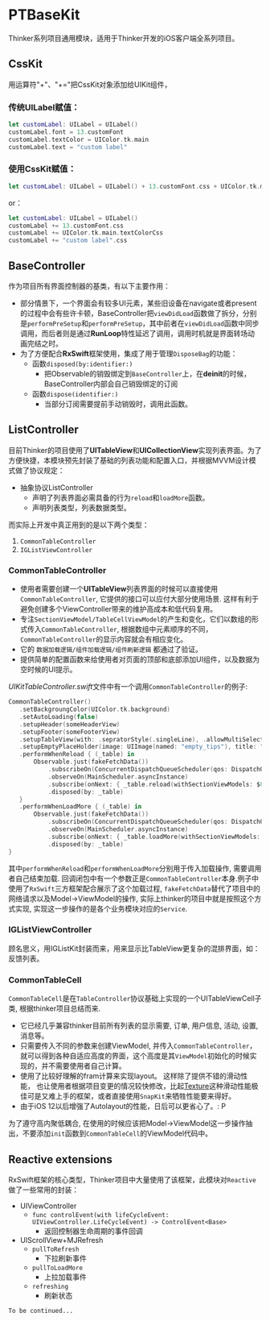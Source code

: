 # PTBaseKit

Thinker系列项目通用模块，适用于Thinker开发的iOS客户端全系列项目。

## CssKit

用运算符"+"、"+="把CssKit对象添加给UIKit组件，

### 传统UILabel赋值：

 ```swift
 let customLabel: UILabel = UILabel()
 customLabel.font = 13.customFont
 customLabel.textColor = UIColor.tk.main
 customLabel.text = "custom label"
 ```

### 使用CssKit赋值：

 ```swift
 let customLabel: UILabel = UILabel() + 13.customFont.css + UIColor.tk.main.textColorCss + "custom label".css
 ```

or：

```swift
let customLabel: UILabel = UILabel()
customLabel += 13.customFont.css
customLabel += UIColor.tk.main.textColorCss
customLabel += "custom label".css
```



## BaseController

作为项目所有界面控制器的基类，有以下主要作用：

- 部分情景下，一个界面会有较多UI元素，某些旧设备在navigate或者present的过程中会有些许卡顿，BaseController把`viewDidLoad`函数做了拆分，分别是`performPreSetup`和`performPreSetup`，其中前者在`viewDidLoad`函数中同步调用，而后者则是通过**RunLoop**特性延迟了调用，调用时机就是界面转场动画完结之时。
- 为了方便配合**RxSwift**框架使用，集成了用于管理`DisposeBag`的功能：
  - 函数`disposed(by:identifier:)`
    - 把Observable的销毁绑定到`BaseController`上，在**deinit**的时候，BaseController内部会自己销毁绑定的订阅
  - 函数`dispose(identifier:)`
    - 当部分订阅需要提前手动销毁时，调用此函数。

## ListController

目前Thinker的项目使用了**UITableView**和**UICollectionView**实现列表界面。为了方便快捷，本模块预先封装了基础的列表功能和配置入口，并根据MVVM设计模式做了协议规定：

- 抽象协议ListController
  - 声明了列表界面必需具备的行为`reload`和`loadMore`函数。
  - 声明列表类型，列表数据类型。

而实际上开发中真正用到的是以下两个类型：

1. `CommonTableController`
2. `IGListViewController`

### CommonTableController

  - 使用者需要创建一个**UITableView**列表界面的时候可以直接使用`CommonTableController`, 它提供的接口可以应付大部分使用场景. 这样有利于避免创建多个ViewController带来的维护高成本和低代码复用。
  - 专注`SectionViewModel/TableCellViewModel`的产生和变化，它们以数组的形式传入`CommonTableController`, 根据数组中元素顺序的不同，`CommonTableController`的显示内容就会有相应变化。
  - 它的 `数据加载逻辑/组件加载逻辑/组件刷新逻辑` 都通过了验证。
  - 提供简单的配置函数来给使用者对页面的顶部和底部添加UI组件，以及数据为空时候的UI提示。

 *UIKitTableController.swift*文件中有一个调用`CommonTableController`的例子:

 ```swift
CommonTableController()
	.setBackgroungColor(UIColor.tk.background)
	.setAutoLoading(false)
	.setupHeader(someHeaderView)
	.setupFooter(someFooterView)
	.setupTableView(with: .sepratorStyle(.singleLine), .allowMultiSelection(true), .automaticallyAdjustsScrollViewInsets(false))
	.setupEmptyPlaceHolder(image: UIImage(named: "empty_tips"), title: "No data yet".attributed())
	.performWhenReload { (_table) in
		Observable.just(fakeFetchData())
			.subscribeOn(ConcurrentDispatchQueueScheduler(qos: DispatchQoS.default))
			.observeOn(MainScheduler.asyncInstance)
			.subscribe(onNext: { _table.reload(withSectionViewModels: $0) })
			.disposed(by: _table)
	}
	.performWhenLoadMore { (_table) in
		Observable.just(fakeFetchData())
			.subscribeOn(ConcurrentDispatchQueueScheduler(qos: DispatchQoS.default))
			.observeOn(MainScheduler.asyncInstance)
			.subscribe(onNext: { _table.loadMore(withSectionViewModels: $0, isLast: true) })
			.disposed(by: _table)
}
 ```
 其中`performWhenReload`和`performWhenLoadMore`分别用于传入加载操作, 需要调用者自己结束加载. 回调闭包中有一个参数正是`CommonTableController`本身.例子中使用了`RxSwift`三方框架配合展示了这个加载过程, `fakeFetchData`替代了项目中的网络请求以及Model->ViewModel的操作, 实际上thinker的项目中就是按照这个方式实现, 实现这一步操作的是各个业务模块对应的`Service`.

### IGListViewController

顾名思义，用IGListKit封装而来，用来显示比TableView更复杂的混排界面，如：反馈列表。

### CommonTableCell

  `CommonTableCell`是在`TableController`协议基础上实现的一个UITableViewCell子类, 根据thinker项目总结而来. 
  - 它已经几乎兼容thinker目前所有列表的显示需要, 订单, 用户信息, 活动, 设置, 消息等。
  - 只需要传入不同的参数来创建ViewModel, 并传入`CommonTableController`，就可以得到各种自适应高度的界面，这个高度是其`ViewModel`初始化的时候实现的，并不需要使用者自己计算。
  - 使用了比较好理解的fram计算来实现layout。 这样除了提供不错的滑动性能， 也让使用者根据项目变更的情况较快修改，比起[Texture](https://github.com/texturegroup/texture)这种滑动性能极佳可是又难上手的框架，或者直接使用`SnapKit`来牺牲性能要来得好。
  - 由于iOS 12以后增强了Autolayout的性能，日后可以更省心了。: P

  为了遵守高内聚低耦合, 在使用的时候应该把Model->ViewModel这一步操作抽出，不要添加`init`函数到`CommonTableCell`的ViewModel代码中。

## Reactive extensions

RxSwift框架的核心类型，Thinker项目中大量使用了该框架，此模块对`Reactive`做了一些常用的封装：

- UIViewController
  - `func controlEvent(with lifeCycleEvent: UIViewController.LifeCycleEvent) -> ControlEvent<Base>`
    - 返回控制器生命周期的事件回调
- UIScrollView+MJRefresh
  - `pullToRefresh`
    - 下拉刷新事件
  - `pullToLoadMore`
    - 上拉加载事件
  - `refreshing`
    - 刷新状态

`To be continued...`